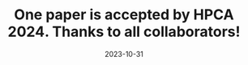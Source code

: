 ---
title: "One paper is accepted by <strong style=\"font-weight: 750;\">HPCA 2024</strong>. Thanks to all collaborators!"
date: 2023-10-31
---